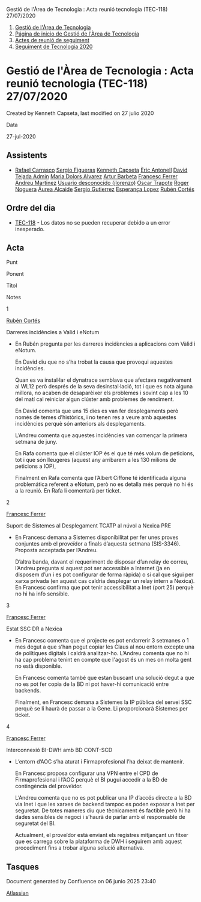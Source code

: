 Gestió de l'Àrea de Tecnologia : Acta reunió tecnologia (TEC-118) 27/07/2020  

1.  [Gestió de l'Àrea de Tecnologia](index.md)
2.  [Página de inicio de Gestió de l'Àrea de Tecnologia](13893786.md)
3.  [Actes de reunió de seguiment](34505308.md)
4.  [Seguiment de Tecnologia 2020](Seguiment-de-Tecnologia-2020_64979512.md)

Gestió de l'Àrea de Tecnologia : Acta reunió tecnologia (TEC-118) 27/07/2020
============================================================================

Created by Kenneth Capseta, last modified on 27 julio 2020

Data

27-jul-2020

Assistents
----------

*   [Rafael Carrasco](https://confluence.aoc.cat/display/~rcarrasco) [Sergio Figueras](https://confluence.aoc.cat/display/~sfigueras) [Kenneth Capseta](https://confluence.aoc.cat/display/~kcapseta) [Èric Antonell](https://confluence.aoc.cat/display/~eantonell) [David Tejada Admin](https://confluence.aoc.cat/display/~dtejada.admin) [Maria Dolors Alvarez](https://confluence.aoc.cat/display/~mdalvarez) [Artur Barbeta](https://confluence.aoc.cat/display/~abarbeta) [Francesc Ferrer](https://confluence.aoc.cat/display/~FFerre) [Andreu Martinez](https://confluence.aoc.cat/display/~amartinez) [Usuario desconocido (jlorenzo)](https://confluence.aoc.cat/display/~jlorenzo) [Oscar Trapote](https://confluence.aoc.cat/display/~otrapote) [Roger Noguera](https://confluence.aoc.cat/display/~rnoguera) [Áurea Alcaide](https://confluence.aoc.cat/display/~aalcaide) [Sergio Gutierrez](https://confluence.aoc.cat/display/~sgutierrez) [Esperança Lopez](https://confluence.aoc.cat/display/~elopez) [Rubén Cortés](https://confluence.aoc.cat/display/~rcortes)
    

Ordre del dia
-------------

*   [TEC-118](https://contacte.aoc.cat/browse/TEC-118?src=confmacro) - Los datos no se pueden recuperar debido a un error inesperado.

Acta
----

Punt

Ponent

Títol

Notes

1

[Rubén Cortés](https://confluence.aoc.cat/display/~rcortes)

Darreres incidències a Valid i eNotum

*   En Rubén pregunta per les darreres incidències a aplicacions com Vàlid i eNotum.
    
    En David diu que no s’ha trobat la causa que provoqui aquestes incidències.
    
    Quan es va instal·lar el dynatrace semblava que afectava negativament al WL12 però després de la seva desinstal·lació, tot i que es nota alguna millora, no acaben de desaparèixer els problemes i sovint cap a les 10 del matí cal reiniciar algun clúster amb problemes de rendiment.
    
    En David comenta que uns 15 dies es van fer desplegaments però només de temes d’històrics, i no tenen res a veure amb aquestes incidències perquè són anteriors als desplegaments.
    
    L’Andreu comenta que aquestes incidències van començar la primera setmana de juny.
    
    En Rafa comenta que el clúster IOP és el que té més volum de peticions, tot i que són lleugeres (aquest any arribarem a les 130 milions de peticions a IOP),
    
    Finalment en Rafa comenta que l’Albert Ciffone té identificada alguna problemática referent a eNotum, però no es detalla més perquè no hi és a la reunió. En Rafa li comentarà per ticket.
    

2

[Francesc Ferrer](https://confluence.aoc.cat/display/~FFerre)

Suport de Sistemes al Desplegament TCATP al núvol a Nexica PRE

*   En Francesc demana a Sistemes disponibilitat per fer unes proves conjuntes amb el proveïdor a finals d’aquesta setmana (SIS-3346). Proposta acceptada per l’Andreu.
    
    D’altra banda, davant el requeriment de disposar d’un relay de correu, l’Andreu pregunta si aquest pot ser accessible a Internet (ja en disposem d’un i es pot configurar de forma ràpida) o si cal que sigui per xarxa privada (en aquest cas caldria desplegar un relay intern a Nexica). En Francesc confirma que pot tenir accessibilitat a Inet (port 25) perquè no hi ha info sensible.
    

3

[Francesc Ferrer](https://confluence.aoc.cat/display/~FFerre)

Estat SSC DR a Nexica

*   En Francesc comenta que el projecte es pot endarrerir 3 setmanes o 1 mes degut a que s’han pogut copiar les Claus al nou entorn excepte una de polítiques digitals i caldrà analitzar-ho. L’Andreu comenta que no hi ha cap problema tenint en compte que l'agost és un mes on molta gent no està disponible.
    
    En Francesc comenta també que estan buscant una solució degut a que no es pot fer copia de la BD ni pot haver-hi comunicació entre backends.
    
    Finalment, en Francesc demana a Sistemes la IP pública del servei SSC perquè se li haurà de passar a la Gene. Li proporcionarà Sistemes per ticket.
    

4

[Francesc Ferrer](https://confluence.aoc.cat/display/~FFerre)

Interconnexió BI-DWH amb BD CONT-SCD

*   L’entorn d’AOC s’ha aturat i Firmaprofesional l’ha deixat de mantenir.
    
    En Francesc proposa configurar una VPN entre el CPD de Firmaprofesional i l’AOC perquè el BI pugui accedir a la BD de contingència del proveïdor.
    
    L’Andreu comenta que no es pot publicar una IP d’accés directe a la BD via Inet i que les xarxes de backend tampoc es poden exposar a Inet per seguretat. De totes maneres diu que tècnicament és factible però hi ha dades sensibles de negoci i s’haurà de parlar amb el responsable de seguretat del BI.
    
    Actualment, el proveïdor està enviant els registres mitjançant un fitxer que es carrega sobre la plataforma de DWH i seguirem amb aquest procediment fins a trobar alguna solució alternativa.
    

Tasques
-------

Document generated by Confluence on 06 junio 2025 23:40

[Atlassian](http://www.atlassian.com/)